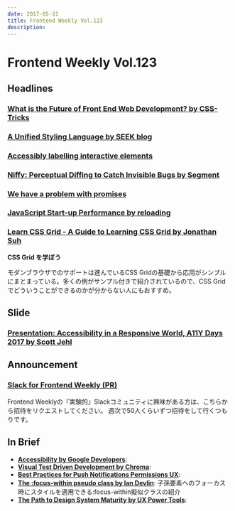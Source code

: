 ```yaml
---
date: 2017-05-31
title: Frontend Weekly Vol.123
description: 
---
```


# Frontend Weekly Vol.123

## Headlines

### [What is the Future of Front End Web Development? by CSS-Tricks](https://css-tricks.com/future-front-end-web-development/)



### [A Unified Styling Language by SEEK blog](https://medium.com/seek-blog/a-unified-styling-language-d0c208de2660)



### [Accessibly labelling interactive elements](https://hiddedevries.nl/en/blog/2017-05-05-accessibly-labelling-interactive-elements)



### [Niffy: Perceptual Diffing to Catch Invisible Bugs by Segment](https://segment.com/blog/perceptual-diffing-with-niffy/)



### [We have a problem with promises](https://pouchdb.com/2015/05/18/we-have-a-problem-with-promises.html)



### [JavaScript Start-up Performance by reloading](https://medium.com/reloading/javascript-start-up-performance-69200f43b201)



### [Learn CSS Grid - A Guide to Learning CSS Grid by Jonathan Suh](http://learncssgrid.com/)

**CSS Grid を学ぼう**

モダンブラウザでのサポートは進んでいるCSS Gridの基礎から応用がシンプルにまとまっている。多くの例がサンプル付きで紹介されているので、CSS Gridでどういうことができるのかが分からない人にもおすすめ。

## Slide

### [Presentation: Accessibility in a Responsive World, A11Y Days 2017 by Scott Jehl](https://www.filamentgroup.com/lab/accessibility-funka.html)



## Announcement

### [Slack for Frontend Weekly (PR)](https://studiomohawk.typeform.com/to/Kj8Gaj)

Frontend Weeklyの『実験的』Slackコミュニティに興味がある方は、こちらから招待をリクエストしてください。 週次で50人くらいずつ招待をして行くつもりです。

## In Brief

* [**Accessibility by Google Developers**](https://developers.google.com/web/fundamentals/accessibility/): 
* [**Visual Test Driven Development by Chroma**](https://blog.hichroma.com/visual-test-driven-development-aec1c98bed87): 
* [**Best Practices for Push Notifications Permissions UX**](https://docs.google.com/document/d/1WNPIS_2F0eyDm5SS2E6LZ_75tk6XtBSnR1xNjWJ_DPE/edit): 
* [**The :focus-within pseudo class by Ian Devlin**](https://www.iandevlin.com/blog/2017/04/css/the-focus-within-pseudo-class): 子孫要素へのフォーカス時にスタイルを適用できる:focus-within擬似クラスの紹介
* [**The Path to Design System Maturity by UX Power Tools**](https://medium.com/ux-power-tools/the-path-to-design-system-maturity-d403daba692a): 
